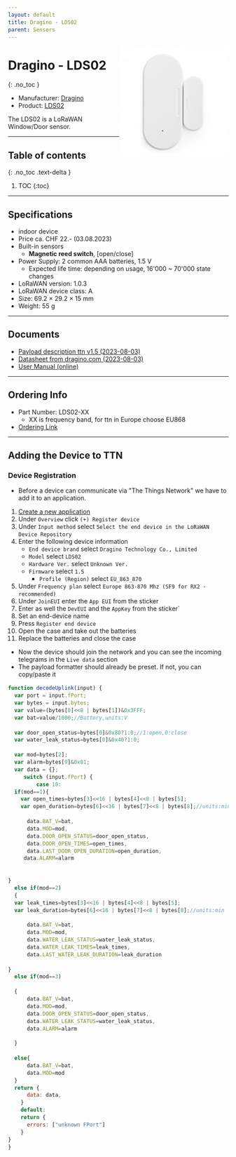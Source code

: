 ```yaml
---
layout: default
title: Dragino - LDS02
parent: Sensors
---
```


<img src="https://github.com/hslu-ige-laes/lora-devices-ttn/raw/master/docs/sensors/dragino-lds02_01.jpg" width="250" align="right">

# Dragino - LDS02
{: .no_toc }

- Manufacturer: <a href="https://www.dragino.com/" target="_blank">Dragino</a>
- Product: <a href="https://www.dragino.com/products/lorawan-nb-iot-door-sensor-water-leak/item/181-lds02.html" target="_blank">LDS02</a>

The LDS02 is a LoRaWAN Window/Door sensor.

---

## Table of contents
{: .no_toc .text-delta }

1. TOC
{:toc}

---

## Specifications
- indoor device
- Price ca. CHF 22.- (03.08.2023)
- Built-in sensors
  - <b>Magnetic reed switch</b>, [open/close]
- Power Supply: 2 common AAA batteries, 1.5 V
  - Expected life time: depending on usage, 16'000 ~ 70'000 state changes
- LoRaWAN version: 1.0.3
- LoRaWAN device class: A
- Size: 69.2 × 29.2 × 15 mm
- Weight: 55 g

---
## Documents
- [Payload description ttn v1.5 (2023-08-03)](https://github.com/hslu-ige-laes/lora-devices-ttn/raw/master/docs/sensors/dragino-lds02_04.txt)
- [Datasheet from dragino.com (2023-08-03)](https://github.com/hslu-ige-laes/lora-devices-ttn/raw/master/docs/sensors/dragino-lds02_02.pdf)
- <a href="http://wiki.dragino.com/xwiki/bin/view/Main/User%20Manual%20for%20LoRaWAN%20End%20Nodes/LDS02%20-%20LoRaWAN%20Door%20Sensor%20User%20Manual/" target="_blank">User Manual (online)</a>

---

## Ordering Info
- Part Number: LDS02-XX
  - XX is frequency band, for ttn in Europe choose EU868
- [Ordering Link](https://www.bastelgarage.ch/lds02-lorawan-door-fenster-sensor-node-868mhz)

---
## Adding the Device to TTN
### Device Registration
- Before a device can communicate via "The Things Network" we have to add it to an application.<br>

1. [Create a new application](https://hslu-ige-laes.github.io/lora-devices-ttn/docs/getting_started#create-a-new-application)
2. Under `Overview` click `(+) Register device`
3. Under `Input method` select `Select the end device in the LoRaWAN Device Repository`
4. Enter the following device information
   - `End device brand` select `Dragino Technology Co., Limited`
   - `Model` select `LDS02`
   - `Hardware Ver.` select `Unknown Ver.`
   - `Firmware` select `1.5`
	 - `Profile (Region)` select `EU_863_870`
5. Under `Frequency plan` select `Europe 863-870 Mhz (SF9 for RX2 - recommended)`
6. Under `JoinEUI` enter the `App EUI` from the sticker
7. Enter as well the `DevEUI` and the `AppKey` from the sticker`
8. Set an end-device name
9. Press `Register end device`
10. Open the case and take out the batteries
11. Replace the batteries and close the case

- Now the device should join the network and you can see the incoming telegrams in the `Live data` section
- The payload formatter should already be preset. If not, you can copy/paste it

```javascript
function decodeUplink(input) {
  var port = input.fPort;
  var bytes = input.bytes;
  var value=(bytes[0]<<8 | bytes[1])&0x3FFF;
  var bat=value/1000;//Battery,units:V
  
  var door_open_status=bytes[0]&0x80?1:0;//1:open,0:close
  var water_leak_status=bytes[0]&0x40?1:0;
  
  var mod=bytes[2];
  var alarm=bytes[9]&0x01;
  var data = {};
  	 switch (input.fPort) {
		 case 10:
  if(mod==1){
    var open_times=bytes[3]<<16 | bytes[4]<<8 | bytes[5];
    var open_duration=bytes[6]<<16 | bytes[7]<<8 | bytes[8];//units:min
    
      data.BAT_V=bat,
      data.MOD=mod,
      data.DOOR_OPEN_STATUS=door_open_status,
      data.DOOR_OPEN_TIMES=open_times,
      data.LAST_DOOR_OPEN_DURATION=open_duration,
     data.ALARM=alarm
    
  
}
  else if(mod==2)
  {
  var leak_times=bytes[3]<<16 | bytes[4]<<8 | bytes[5];
  var leak_duration=bytes[6]<<16 | bytes[7]<<8 | bytes[8];//units:min
  
      data.BAT_V=bat,
      data.MOD=mod,
      data.WATER_LEAK_STATUS=water_leak_status,
      data.WATER_LEAK_TIMES=leak_times,
      data.LAST_WATER_LEAK_DURATION=leak_duration
  
}
  else if(mod==3)
  
  {
      data.BAT_V=bat,
      data.MOD=mod,
      data.DOOR_OPEN_STATUS=door_open_status,
      data.WATER_LEAK_STATUS=water_leak_status,
      data.ALARM=alarm

  }

  else{
      data.BAT_V=bat,
      data.MOD=mod
  }
  return {
      data: data,
    }
	default:
    return {
      errors: ["unknown FPort"]
    }
}
}

```